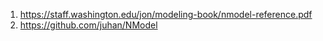 1. https://staff.washington.edu/jon/modeling-book/nmodel-reference.pdf
2. https://github.com/juhan/NModel
